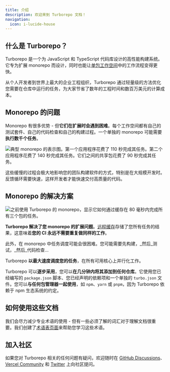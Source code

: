 ```yaml
---
title: 介绍
description: 欢迎来到 Turborepo 文档！
navigation:
  icon: i-lucide-house
---
```


## 什么是 Turborepo？

Turborepo 是一个为 JavaScript 和 TypeScript 代码库设计的高性能构建系统。它专为扩展 monorepo 而设计，同时也能让[单包工作空间](/docs/guides/single-package-workspaces)中的工作流程变得更快。

从个人开发者到世界上最大的企业工程组织，Turborepo 通过轻量级的方法优化您需要在仓库中运行的任务，为大家节省了数年的工程时间和数百万美元的计算成本。

## Monorepo 的问题

Monorepo 有很多优势 - 但**它们在扩展时会遇到困难**。每个工作空间都有自己的测试套件、自己的代码检查和自己的构建过程。一个单独的 monorepo 可能需要**执行数千个任务**。

![典型 monorepo 的表示图。第一个应用程序花费了 110 秒完成其任务。第二个应用程序花费了 140 秒完成其任务。它们之间的共享包花费了 90 秒完成其任务。](https://turborepo.com/_next/image?url=%2F_next%2Fstatic%2Fmedia%2Fwhy-turborepo-problem.dba6a0b5.png&w=1920&q=75&dpl=dpl_7hKZk6CnMNkvLcH1Ls7hwHdUPV8G)

这些缓慢的过程会极大地影响您的团队构建软件的方式，特别是在大规模开发时。反馈循环需要快速，这样开发者才能快速交付高质量的代码。

## Monorepo 的解决方案

![之前使用 Turborepo 的 monorepo，显示它如何通过缓存在 80 毫秒内完成所有三个包的任务。](https://turborepo.com/_next/image?url=%2F_next%2Fstatic%2Fmedia%2Fwhy-turborepo-solution.e04752a5.png&w=1920&q=75&dpl=dpl_7hKZk6CnMNkvLcH1Ls7hwHdUPV8G)

**Turborepo 解决了您 monorepo 的扩展问题**。[远程缓存](/docs/core-concepts/remote-caching)存储了您所有任务的结果，这意味着**您的 CI 永远不需要重复做同样的工作**。

此外，在 monorepo 中任务调度可能会很困难。您可能需要先构建，_然后_测试，_然后_代码检查...

Turborepo **以最大速度调度您的任务**，在所有可用核心上并行化工作。

Turborepo 可以**逐步采用**，您可以**在几分钟内将其添加到任何仓库**。它使用您已经编写的 `package.json` 脚本、您已经声明的依赖项和一个单独的 `turbo.json` 文件。您可以**与任何包管理器一起使用**，如 `npm`、`yarn` 或 `pnpm`，因为 Turborepo 依赖于 npm 生态系统的约定。

## 如何使用这些文档

我们会尽力减少专业术语的使用 - 但有一些必须了解的词汇对于理解文档很重要。我们创建了[术语表页面](https://vercel.com/docs/vercel-platform/glossary)来帮助您学习这些术语。

## 加入社区

如果您对 Turborepo 相关的任何问题有疑问，欢迎随时在 [GitHub Discussions](https://github.com/vercel/turborepo/discussions)、[Vercel Community](https://community.vercel.com/tag/turborepo) 和 [Twitter](https://twitter.com/turborepo) 上向社区提问。

